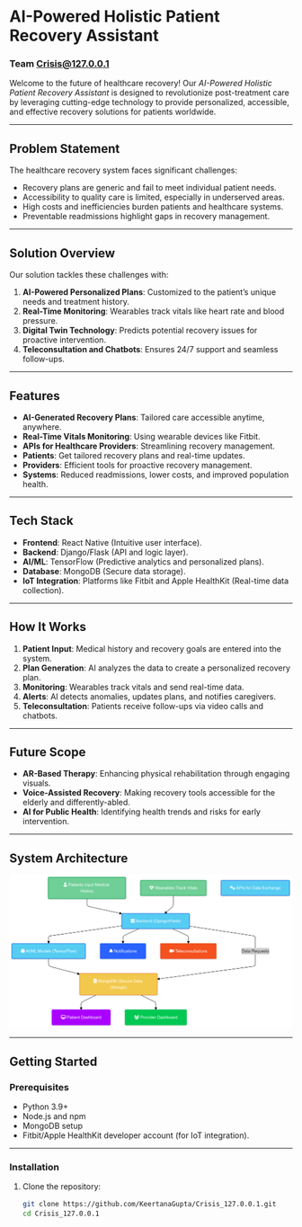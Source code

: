 # AI-Powered Holistic Patient Recovery Assistant  
### Team Crisis@127.0.0.1  

Welcome to the future of healthcare recovery! Our *AI-Powered Holistic Patient Recovery Assistant* is designed to revolutionize post-treatment care by leveraging cutting-edge technology to provide personalized, accessible, and effective recovery solutions for patients worldwide.  

---

## Problem Statement  
The healthcare recovery system faces significant challenges:  
- Recovery plans are generic and fail to meet individual patient needs.  
- Accessibility to quality care is limited, especially in underserved areas.  
- High costs and inefficiencies burden patients and healthcare systems.  
- Preventable readmissions highlight gaps in recovery management.  

---

## Solution Overview  
Our solution tackles these challenges with:  
1. **AI-Powered Personalized Plans**: Customized to the patient’s unique needs and treatment history.  
2. **Real-Time Monitoring**: Wearables track vitals like heart rate and blood pressure.  
3. **Digital Twin Technology**: Predicts potential recovery issues for proactive intervention.  
4. **Teleconsultation and Chatbots**: Ensures 24/7 support and seamless follow-ups.  

---

## Features  
- **AI-Generated Recovery Plans**: Tailored care accessible anytime, anywhere.  
- **Real-Time Vitals Monitoring**: Using wearable devices like Fitbit.  
- **APIs for Healthcare Providers**: Streamlining recovery management.  
- **Patients**: Get tailored recovery plans and real-time updates.  
- **Providers**: Efficient tools for proactive recovery management.  
- **Systems**: Reduced readmissions, lower costs, and improved population health.  

---

## Tech Stack  
- **Frontend**: React Native (Intuitive user interface).  
- **Backend**: Django/Flask (API and logic layer).  
- **AI/ML**: TensorFlow (Predictive analytics and personalized plans).  
- **Database**: MongoDB (Secure data storage).  
- **IoT Integration**: Platforms like Fitbit and Apple HealthKit (Real-time data collection).  

---

## How It Works  
1. **Patient Input**: Medical history and recovery goals are entered into the system.  
2. **Plan Generation**: AI analyzes the data to create a personalized recovery plan.  
3. **Monitoring**: Wearables track vitals and send real-time data.  
4. **Alerts**: AI detects anomalies, updates plans, and notifies caregivers.  
5. **Teleconsultation**: Patients receive follow-ups via video calls and chatbots.  

---

## Future Scope  
- **AR-Based Therapy**: Enhancing physical rehabilitation through engaging visuals.  
- **Voice-Assisted Recovery**: Making recovery tools accessible for the elderly and differently-abled.  
- **AI for Public Health**: Identifying health trends and risks for early intervention.  

---

## System Architecture  
![System Architecture](system_architecture.png)

---

## Getting Started  
### Prerequisites  
- Python 3.9+  
- Node.js and npm  
- MongoDB setup  
- Fitbit/Apple HealthKit developer account (for IoT integration).  

---

### Installation  
1. Clone the repository:  
   ```bash  
   git clone https://github.com/KeertanaGupta/Crisis_127.0.0.1.git  
   cd Crisis_127.0.0.1  
